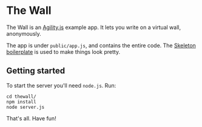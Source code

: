 # The Wall

The Wall is an [Agility.js](http://agilityjs.org) example app.  It lets you write on a virtual wall, anonymously.

The app is under `public/app.js`, and contains the entire code. The [Skeleton boilerplate](http://www.getskeleton.com/) is used to make things look pretty.

## Getting started

To start the server you'll need `node.js`. Run:

    cd thewall/
    npm install
    node server.js

That's all. Have fun!
